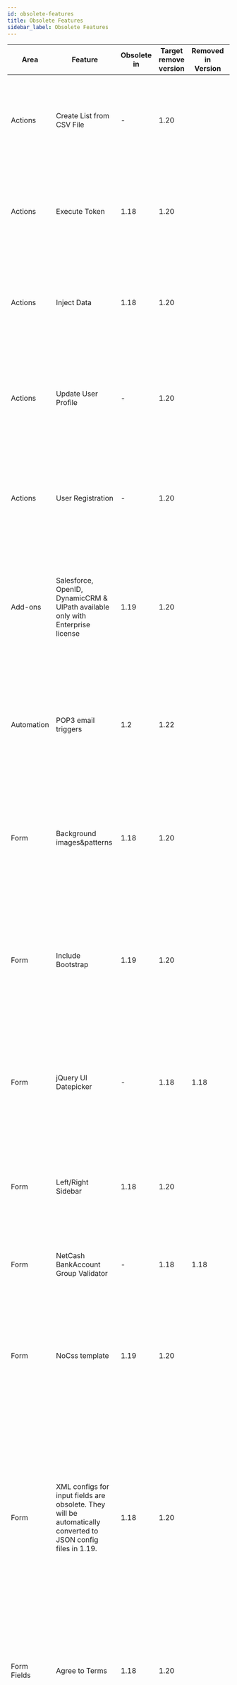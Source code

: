 ```yaml
---
id: obsolete-features
title: Obsolete Features
sidebar_label: Obsolete Features
---
```


| Area | Feature | Obsolete in | Target remove version | Removed in Version | Reason Notes |
| ---- | ------- | ----------- | --------------------- | ------------------ | ------------ |
| Actions | Create List from CSV File | - | 1.20 |  | Replaced by the more flexible Create List from CSV action<br/>Migration Type: Manual (Switch to the Create List form CSV action) |
| Actions | Execute Token | 1.18 | 1.20 |  | Same functionality as "Create/Update Token"<br/>Migration Type: Automated (Action will be replaced with Create/Update Token.) |
| Actions | Inject Data | 1.18 | 1.20 |  | Same functionality as "Create/Update Token"<br/>Migration Type: Automated (Action will be replaced with Create/Update Token.) |
| Actions | Update User Profile | - | 1.20 |  | Replaced by the much more flexible action with same name<br/>Migration Type: Automated (Use the non-obsolete action with the same name.) |
| Actions | User Registration | - | 1.20 |  | Replaced by the much more flexible action with same name<br/>Migration Type: Automated (Use the non-obsolete action with the same name.) |
| Add-ons | Salesforce, OpenID, DynamicCRM & UIPath available only with Enterprise license | 1.19 | 1.20 |  | Separating the add-ons targeted for enterprise setups.<br/>Migration Type: N/A (The add-ons will throw licensing errors after upgrade if used on non Enterprise licenses.) |
| Automation | POP3 email triggers | 1.2 | 1.22 |  | POP mail retrieval is an older protocol and is not intended for use across multiple devices.<br/>Migration Type: Manual (Convert to using IMAP trigger) |
| Form | Background images&patterns | 1.18 | 1.20 |  | The same can be done from CSS/page skin and shouldn't be a concern of the form.<br/>Migration Type: Manual (Switch to using CSS or other page building features.) |
| Form | Include Bootstrap | 1.19 | 1.20 |  | Our policy is that it’s the Page or the Skin responsibility to load the correct version of Bootstrap<br/>Migration Type: Manual (Include Bootstrap 5 from the skin or page settings if needed.) |
| Form | jQuery UI Datepicker | - | 1.18 | 1.18 | jQuery UI has been an obsolete technology for many years and looks very outdated<br/>Migration Type: Manual (Switch to the other date pickers available. ) |
| Form | Left/Right Sidebar | 1.18 | 1.20 |  | The same can be done from page building with much more flexibility.<br/>Migration Type: Manual (Switch to using CSS or other page building features.) |
| Form | NetCash BankAccount Group Validator | - | 1.18 | 1.18 | A validator no longer in use.<br/>Migration Type: N/A (No migration path.) |
| Form | NoCss template | 1.19 | 1.20 |  | NoCss is based on BS3 and has limited use cases.<br/>Migration Type: Manual (Consider using Manual Layout for custom UIs. Forms with NoCss theme will throw an error. ) |
| Form | XML configs for input fields are obsolete. They will be automatically converted to JSON config files in 1.19. | 1.18 | 1.20 |  | We've transitioning all our config files to work exclusively with JSON format. Input Types is one of the few places that still support XML and this code will be soon modernized.<br/>Migration Type: Manual (If you're using custom form fields, convert any associated XML config files to JSON.) |
| Form Fields | Agree to Terms | 1.18 | 1.20 |  | Replaced by the much more flexible Agreement Links<br/>Migration Type: Automated (Fields will be automatically replaced with Agreement Links.) |
| Form Fields | Agree to Terms PopUp | 1.18 | 1.20 |  | Replaced by the much more flexible Agreement Links<br/>Migration Type: Automated (Fields will be automatically replaced with Agreement Links.) |
| Form Fields | Item with Quantity | 1.18 | 1.20 |  | This field was just a preconfigured list of radio boxes<br/>Migration Type: Manual (Switch to using the radio boxes field with Items data source.) |
| Form Fields | Likert Scale (Agree/Disagree) | 1.18 | 1.20 |  | This field was just a preconfigured list of radio boxes<br/>Migration Type: Manual (Switch to using the radio boxes field with Items data source.) |
| Form Fields | Likert Scale (Frequency) | 1.18 | 1.20 |  | This field was just a preconfigured list of radio boxes<br/>Migration Type: Manual (Switch to using the radio boxes field with Items data source.) |
| Form Fields | Likert Scale (Importance) | 1.18 | 1.20 |  | This field was just a preconfigured list of radio boxes<br/>Migration Type: Manual (Switch to using the radio boxes field with Items data source.) |
| Form Fields | Pages from Current Portal | 1.18 | 1.20 |  | This field was a dropdown preconfigured with the Pages data source.<br/>Migration Type: Manual (Switch to using the dropdown field with the respective data source.) |
| Form Fields | Portals (except portal 0) | 1.18 | 1.20 |  | This field was a dropdown preconfigured with the Portals data source.<br/>Migration Type: Manual (Switch to using the dropdown field with the respective data source.) |
| Form Fields | Portals Dropdown (all) | 1.18 | 1.20 |  | This field was a dropdown preconfigured with the Portals data source.<br/>Migration Type: Manual (Switch to using the dropdown field with the respective data source.) |
| Form Fields | Simple Rich Text | 1.18 | 1.20 |  | Replaced by the 2 much modern rich text editors (CK Editor and Trumbowyg)<br/>Migration Type: Automated (Switch to using CK Editor and Trumbowyg.) |
| Form Fields | User ID | 1.19 | 1.20 |  | This field just transported the UserId to the front end in a hidden field. Same behavior an be achieved by using directly the hidden field.<br/>Migration Type: Manual (You can use the normal hidden field with a token in it [User:UserId]) |
| Form Fields | Yes/No (Radio boxes) | 1.18 | 1.20 |  | This field was just a preconfigured list of radio boxes<br/>Migration Type: Manual (Switch to using the radio boxes field with Items data source.) |
| Form Fields | Yes/No/Maybe (Radio Boxes) | 1.18 | 1.20 |  | This field was just a preconfigured list of radio boxes<br/>Migration Type: Manual (Switch to using the radio boxes field with Items data source.) |
| Infobox | Include Bootstrap | 1.19 | 1.19 |  | BREAKING CHANGE<br/>Infobox no longer includes bootstrap 3 as it's causing issues when working with pages that use other versions.<br/>Migration Type: Manual (Include Bootstrap 3 from the skin or page settings if needed.) |
| Listing | Bootstrap Glyphicons | 1.19 | 1.20 |  | Bootstrap Glyphicons lost in popularity compared to other icon frameworks, such as Font Awesome that we widely support.<br/>Migration Type: Manual (Switch to use the Font Awesome classes.) |
| Listing | Form Builder | 1.18 | 1.20 |  | Form Builder is a clone of Action Form. The code has been unmaintained for many years, and fell behind. It's also inefficient, as we're loading a form for each row in the listing, which becomes very slow.<br/>Migration Type: Manual (Swtich to a different pattern, such as using popups with forms, inline edit, or embed forms inside inline details.) |
| Listing | Include Bootstrap | 1.19 | 1.20 |  | Our policy is that it’s the Page or the Skin responsibility to load the correct version of Bootstrap<br/>Migration Type: Manual (Include Bootstrap 3 from the skin or page settings if needed.) |
| Listing | Loading animation covers | 1.19 | 1.20 |  | Covering the entire page creates usability issue. The loader will always only cover that data part.<br/>Migration Type: N/A (Loader will always cover just the data area of the grid.) |
| NavXp | Include Bootstrap | 1.19 | 1.20 |  | Our policy is that it’s the Page or the Skin responsibility to load the correct version of Bootstrap<br/>Migration Type: Manual (Include Bootstrap 3 from the skin or page settings if needed.) |
| Search Input | Include Bootstrap | 1.19 | 1.20 |  | Our policy is that it’s the Page or the Skin responsibility to load the correct version of Bootstrap<br/>Migration Type: Manual (Include Bootstrap 3 from the skin or page settings if needed.) |
| Tabs | Collapsible | 1.19 | 1.20 |  | Collapsed tabs provide poor indication that they are tabs. The first tab will always be open unless another tab is active.<br/>Migration Type: Manual (Tabs and accordions always initialize open. The behavior is still possible through Javascript.) |
| Tabs | Full Width Tabs | 1.19 | 1.20 |  | Full width tabs loose the appearance of being tabs, resulting in confusing UI.<br/>Migration Type: Manual (The behavior is still possible through Javascript.) |
| Tabs | Maximum number of tabs | 1.19 | 1.20 |  | Feature not being used or providing value to users.<br/>Migration Type: Manual (The behavior is still possible through Javascript.) |
| Tabs | Open on Action | 1.19 | 1.20 |  | Opening tabs on hover provides poor UX experience.<br/>Migration Type: Manual (Tabs now open on click only. The hover option has been removed. The behavior is still possible through Javascript.) |
| Tabs | Show Empty Tabs | 1.19 | 1.20 |  | The only reason tabs can be empty if for example the user doesn't have permissions to any of the modules contained in the tab. Clicking an empty tab shows nothing, resulting in poor UX.<br/>Migration Type: Manual (Empty tabs will never be shown. The behavior is still possible through Javascript.) |
| Tabs | Show When Fully Loaded | 1.19 | 1.20 |  | This was a setting that ensured compatibility with some legacy modules that would depend on a particular DOM structure.<br/>Migration Type: Manual (The behavior is still possible through Javascript.) |
| Tabs | Use Module Title | 1.19 | 1.20 |  | Ths feature ensured that on export/import, modules would be matched by their title. Switching to a unique ID format.<br/>Migration Type: Automated (Import/Export will work much more precisely with the unique ID mechanism.) |

Source: [Obsolete Features / For Publication](https://docs.google.com/spreadsheets/d/1FuQ3BblHKnxbZpID_RE1U7p0ORT6E0v-SgiZAdCyz2c/edit#gid=1903251172) revised 2022 0309, drw.